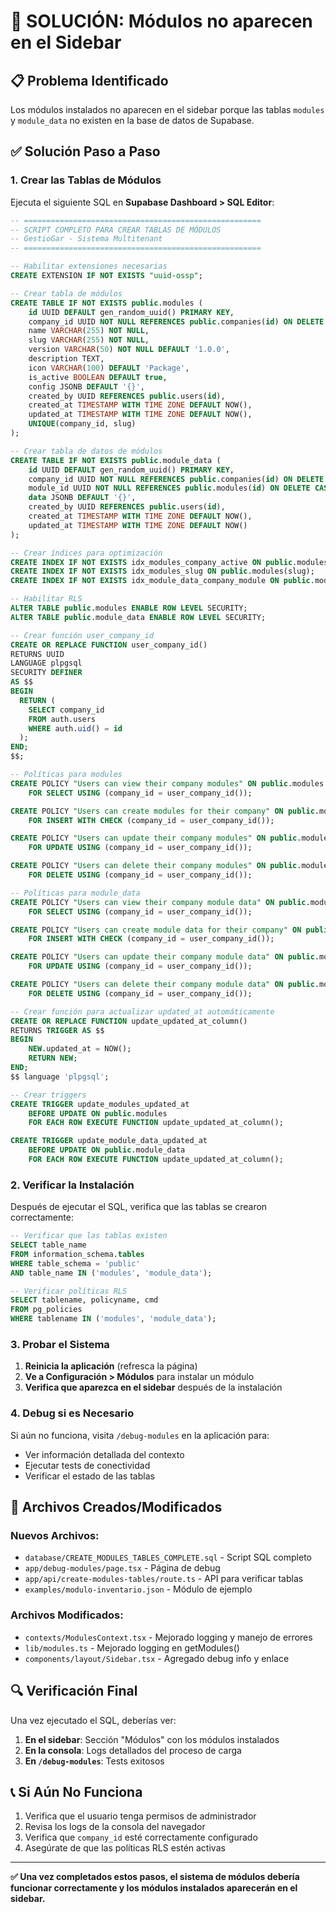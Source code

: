 # 🔧 SOLUCIÓN: Módulos no aparecen en el Sidebar

## 📋 Problema Identificado

Los módulos instalados no aparecen en el sidebar porque las tablas `modules` y `module_data` no existen en la base de datos de Supabase.

## ✅ Solución Paso a Paso

### 1. Crear las Tablas de Módulos

Ejecuta el siguiente SQL en **Supabase Dashboard > SQL Editor**:

```sql
-- =====================================================
-- SCRIPT COMPLETO PARA CREAR TABLAS DE MÓDULOS
-- GestioGar - Sistema Multitenant
-- =====================================================

-- Habilitar extensiones necesarias
CREATE EXTENSION IF NOT EXISTS "uuid-ossp";

-- Crear tabla de módulos
CREATE TABLE IF NOT EXISTS public.modules (
    id UUID DEFAULT gen_random_uuid() PRIMARY KEY,
    company_id UUID NOT NULL REFERENCES public.companies(id) ON DELETE CASCADE,
    name VARCHAR(255) NOT NULL,
    slug VARCHAR(255) NOT NULL,
    version VARCHAR(50) NOT NULL DEFAULT '1.0.0',
    description TEXT,
    icon VARCHAR(100) DEFAULT 'Package',
    is_active BOOLEAN DEFAULT true,
    config JSONB DEFAULT '{}',
    created_by UUID REFERENCES public.users(id),
    created_at TIMESTAMP WITH TIME ZONE DEFAULT NOW(),
    updated_at TIMESTAMP WITH TIME ZONE DEFAULT NOW(),
    UNIQUE(company_id, slug)
);

-- Crear tabla de datos de módulos
CREATE TABLE IF NOT EXISTS public.module_data (
    id UUID DEFAULT gen_random_uuid() PRIMARY KEY,
    company_id UUID NOT NULL REFERENCES public.companies(id) ON DELETE CASCADE,
    module_id UUID NOT NULL REFERENCES public.modules(id) ON DELETE CASCADE,
    data JSONB DEFAULT '{}',
    created_by UUID REFERENCES public.users(id),
    created_at TIMESTAMP WITH TIME ZONE DEFAULT NOW(),
    updated_at TIMESTAMP WITH TIME ZONE DEFAULT NOW()
);

-- Crear índices para optimización
CREATE INDEX IF NOT EXISTS idx_modules_company_active ON public.modules(company_id, is_active);
CREATE INDEX IF NOT EXISTS idx_modules_slug ON public.modules(slug);
CREATE INDEX IF NOT EXISTS idx_module_data_company_module ON public.module_data(company_id, module_id);

-- Habilitar RLS
ALTER TABLE public.modules ENABLE ROW LEVEL SECURITY;
ALTER TABLE public.module_data ENABLE ROW LEVEL SECURITY;

-- Crear función user_company_id
CREATE OR REPLACE FUNCTION user_company_id()
RETURNS UUID
LANGUAGE plpgsql
SECURITY DEFINER
AS $$
BEGIN
  RETURN (
    SELECT company_id 
    FROM auth.users 
    WHERE auth.uid() = id
  );
END;
$$;

-- Políticas para modules
CREATE POLICY "Users can view their company modules" ON public.modules
    FOR SELECT USING (company_id = user_company_id());

CREATE POLICY "Users can create modules for their company" ON public.modules
    FOR INSERT WITH CHECK (company_id = user_company_id());

CREATE POLICY "Users can update their company modules" ON public.modules
    FOR UPDATE USING (company_id = user_company_id());

CREATE POLICY "Users can delete their company modules" ON public.modules
    FOR DELETE USING (company_id = user_company_id());

-- Políticas para module_data
CREATE POLICY "Users can view their company module data" ON public.module_data
    FOR SELECT USING (company_id = user_company_id());

CREATE POLICY "Users can create module data for their company" ON public.module_data
    FOR INSERT WITH CHECK (company_id = user_company_id());

CREATE POLICY "Users can update their company module data" ON public.module_data
    FOR UPDATE USING (company_id = user_company_id());

CREATE POLICY "Users can delete their company module data" ON public.module_data
    FOR DELETE USING (company_id = user_company_id());

-- Crear función para actualizar updated_at automáticamente
CREATE OR REPLACE FUNCTION update_updated_at_column()
RETURNS TRIGGER AS $$
BEGIN
    NEW.updated_at = NOW();
    RETURN NEW;
END;
$$ language 'plpgsql';

-- Crear triggers
CREATE TRIGGER update_modules_updated_at 
    BEFORE UPDATE ON public.modules 
    FOR EACH ROW EXECUTE FUNCTION update_updated_at_column();

CREATE TRIGGER update_module_data_updated_at 
    BEFORE UPDATE ON public.module_data 
    FOR EACH ROW EXECUTE FUNCTION update_updated_at_column();
```

### 2. Verificar la Instalación

Después de ejecutar el SQL, verifica que las tablas se crearon correctamente:

```sql
-- Verificar que las tablas existen
SELECT table_name 
FROM information_schema.tables 
WHERE table_schema = 'public' 
AND table_name IN ('modules', 'module_data');

-- Verificar políticas RLS
SELECT tablename, policyname, cmd 
FROM pg_policies 
WHERE tablename IN ('modules', 'module_data');
```

### 3. Probar el Sistema

1. **Reinicia la aplicación** (refresca la página)
2. **Ve a Configuración > Módulos** para instalar un módulo
3. **Verifica que aparezca en el sidebar** después de la instalación

### 4. Debug si es Necesario

Si aún no funciona, visita `/debug-modules` en la aplicación para:
- Ver información detallada del contexto
- Ejecutar tests de conectividad
- Verificar el estado de las tablas

## 🎯 Archivos Creados/Modificados

### Nuevos Archivos:
- `database/CREATE_MODULES_TABLES_COMPLETE.sql` - Script SQL completo
- `app/debug-modules/page.tsx` - Página de debug
- `app/api/create-modules-tables/route.ts` - API para verificar tablas
- `examples/modulo-inventario.json` - Módulo de ejemplo

### Archivos Modificados:
- `contexts/ModulesContext.tsx` - Mejorado logging y manejo de errores
- `lib/modules.ts` - Mejorado logging en getModules()
- `components/layout/Sidebar.tsx` - Agregado debug info y enlace

## 🔍 Verificación Final

Una vez ejecutado el SQL, deberías ver:

1. **En el sidebar**: Sección "Módulos" con los módulos instalados
2. **En la consola**: Logs detallados del proceso de carga
3. **En `/debug-modules`**: Tests exitosos

## 📞 Si Aún No Funciona

1. Verifica que el usuario tenga permisos de administrador
2. Revisa los logs de la consola del navegador
3. Verifica que `company_id` esté correctamente configurado
4. Asegúrate de que las políticas RLS estén activas

---

**✅ Una vez completados estos pasos, el sistema de módulos debería funcionar correctamente y los módulos instalados aparecerán en el sidebar.**
